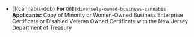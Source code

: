 

* \[]{cannabis-dob} **For** `DOB|diversely-owned-business-cannabis` **Applicants:** Copy of Minority or Women-Owned Business Enterprise Certificate or Disabled Veteran Owned Certificate with the New Jersey Department of Treasury